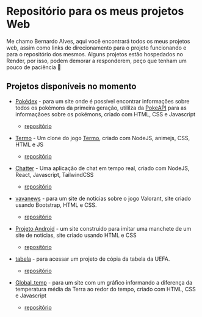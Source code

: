 # Repositório para os meus projetos Web

Me chamo Bernardo Alves, aqui você encontrará todos os meus projetos web, assim como links de direcionamento para o projeto funcionando e para o repositório dos mesmos.
Alguns projetos estão hospedados no Render, por isso, podem demorar a responderem, peço que tenham um pouco de paciência 🙏

## Projetos disponíveis no momento

- [Pokédex](https://bernardo-alvess.github.io/Pokedex/) - para um site onde é possível encontrar informações sobre todos os pokémons da primeira geração, utililza da [PokeAPI](https://pokeapi.co/) para as informaçãoes sobre os pokémons, criado com HTML, CSS e Javascript
   * [repositório](https://github.com/Bernardo-Alvess/Pokedex)

- [Termo](termo-e7uh.onrender.com/) - Um clone do jogo [Termo](https://term.ooo/), criado com NodeJS, animejs, CSS, HTML e JS
  * [repositório](https://github.com/Bernardo-Alvess/termo)

- [Chatter](https://chatter-bernas.onrender.com) - Uma aplicação de chat em tempo real, criado com NodeJS, React, Javascript, TailwindCSS
  * [repositório](https://chatter-bernas.onrender.com/)
    
- [vavanews](https://bernardo-alvess.github.io/vavanews/) - para um site de noticias sobre o jogo Valorant, site criado usando Bootstrap, HTML e CSS.
   * [repositório](https://github.com/Bernardo-Alvess/Bernardo-Alvess.github.io/tree/main/vavanews)

- [Projeto Android](https://bernardo-alvess.github.io/ProjetoAndroid/) - um site construido para imitar uma manchete de um site de noticias, site criado usando HTML e CSS
   * [repositório](https://github.com/Bernardo-Alvess/ProjetoAndroid)

- [tabela](https://bernardo-alvess.github.io/tabela/) - para acessar um projeto de cópia da tabela da UEFA.
    * [repositório](https://github.com/Bernardo-Alvess/Bernardo-Alvess.github.io/tree/main/tabela)

- [Global_temp](https://bernardo-alvess.github.io/global_temp/) - para um site com um gráfico informando a diferença da temperatura média da Terra ao redor do tempo, criado com HTML, CSS e Javascript
    * [repositório](https://github.com/Bernardo-Alvess/Bernardo-Alvess.github.io/tree/main/global_temp)
